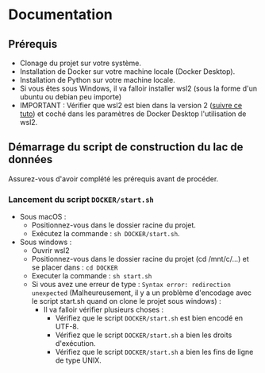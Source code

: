 # Documentation

## Prérequis 
- Clonage du projet sur votre système.
- Installation de Docker sur votre machine locale (Docker Desktop).
- Installation de Python sur votre machine locale.
- Si vous êtes sous Windows, il va falloir installer wsl2 (sous la forme d'un ubuntu ou debian peu importe)
- IMPORTANT : Vérifier que wsl2 est bien dans la version 2 (<a href="https://docs.docker.com/desktop/wsl/">suivre ce tuto</a>) et coché dans les paramètres de Docker Desktop l'utilisation de wsl2.

## Démarrage du script de construction du lac de données
Assurez-vous d'avoir complété les prérequis avant de procéder.

### Lancement du script `DOCKER/start.sh`
- Sous macOS :
  - Positionnez-vous dans le dossier racine du projet.
  - Exécutez la commande : `sh DOCKER/start.sh`.
 - Sous windows :
   - Ouvrir wsl2
   - Positionnez-vous dans le dossier racine du projet (cd /mnt/c/...) et se placer dans : ``` cd DOCKER ```
   - Executer la commande : ``` sh start.sh ```
   - Si vous avez une erreur de type : ``` Syntax error: redirection unexpected ``` (Malheureusement, il y a un problème d'encodage avec le script start.sh quand on clone le projet sous windows) :
      - Il va falloir vérifier plusieurs choses :
        - Vérifiez que le script `DOCKER/start.sh` est bien encodé en UTF-8.
        - Vérifiez que le script `DOCKER/start.sh` a bien les droits d'exécution.
        - Vérifiez que le script `DOCKER/start.sh` a bien les fins de ligne de type UNIX.

